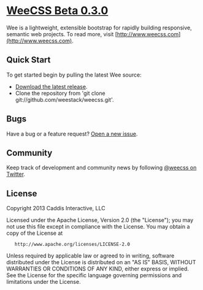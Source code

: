 # [WeeCSS Beta 0.3.0](https://github.com/weestack/weecss)

Wee is a lightweight, extensible bootstrap for rapidly building responsive, semantic web projects. To read more, visit [http://www.weecss.com](http://www.weecss.com).


## Quick Start

To get started begin by pulling the latest Wee source:

* [Download the latest release](https://github.com/weestack/weecss/archive/master.zip).
* Clone the repository from 'git clone git://github.com/weestack/weecss.git'.


## Bugs

Have a bug or a feature request? [Open a new issue](https://github.com/weestack/weecss/issues).


## Community

Keep track of development and community news by following [@weecss on Twitter](https://twitter.com/weecss).


## License

Copyright 2013 Caddis Interactive, LLC

   Licensed under the Apache License, Version 2.0 (the "License");
   you may not use this file except in compliance with the License.
   You may obtain a copy of the License at

       http://www.apache.org/licenses/LICENSE-2.0

   Unless required by applicable law or agreed to in writing, software
   distributed under the License is distributed on an "AS IS" BASIS,
   WITHOUT WARRANTIES OR CONDITIONS OF ANY KIND, either express or implied.
   See the License for the specific language governing permissions and
   limitations under the License.